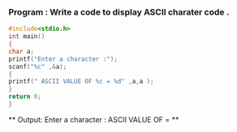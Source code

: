 ### Program : Write a code to display  ASCII charater code .
```C
#include<stdio.h>
int main()
{
char a;
printf("Enter a character :");
scanf("%c" ,&a);
{
printf(" ASCII VALUE OF %c = %d" ,a,a );
}
return 0;
}
```
** Output: Enter a character :
ASCII VALUE OF = **
